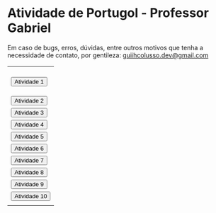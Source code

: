 # Atividade de Portugol - Professor Gabriel

Em caso de bugs, erros, dúvidas, entre outros motivos que tenha a necessidade de contato, por gentileza: guiihcolusso.dev@gmail.com


<html>
<head>
</head>
<body>
<table>
<tr><td>
</td></tr>
<tr><td>
 
<a href="https://raw.githubusercontent.com/guiihcolusso/AtividadePortugol/main/Atividade%201.por"><button>Atividade 1</button>
</td></tr>
<tr><td>
 <a href="https://raw.githubusercontent.com/guiihcolusso/AtividadePortugol/main/Atividade%202.por"><button>Atividade 2</button>
</td></tr>
<tr><td>
 <a href="https://raw.githubusercontent.com/guiihcolusso/AtividadePortugol/main/Atividade%203.por"><button>Atividade 3</button>
</td></tr>
<tr><td>
 <a href="https://raw.githubusercontent.com/guiihcolusso/AtividadePortugol/main/Atividade%204.por"><button>Atividade 4</button>
</td></tr>
<tr><td>
<a href="https://raw.githubusercontent.com/guiihcolusso/AtividadePortugol/main/Atividade%205.por"><button>Atividade 5</button>
</td></tr>
<tr><td>
 <a href="https://raw.githubusercontent.com/guiihcolusso/AtividadePortugol/main/Atividade%206.por"><button>Atividade 6</button>
</td></tr>
<tr><td>
 <a href="https://raw.githubusercontent.com/guiihcolusso/AtividadePortugol/main/Atividade%207.por"><button>Atividade 7</button>
</td></tr>
<tr><td>
 <a href="https://raw.githubusercontent.com/guiihcolusso/AtividadePortugol/main/Atividade%202.por"><button>Atividade 8</button>
</td></tr>
<tr><td>
<a href="https://raw.githubusercontent.com/guiihcolusso/AtividadePortugol/main/Atividade%202.por"><button>Atividade 9</button>
</td></tr>
<tr><td>
 <a href="https://raw.githubusercontent.com/guiihcolusso/AtividadePortugol/main/Atividade%202.por"><button>Atividade 10</button>
</td></tr>
<tr><td>
 



</td></tr>
</table>
</body>
